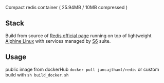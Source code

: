 Compact redis container ( 25.94MB / 10MB compressed )

## Stack

Build from source of [Redis official page](https://redis.io/downloado) running on top of lightweight [Alphine Linux](https://alpinelinux.org) with services managed by [S6](http://git.skarnet.org/cgi-bin/cgit.cgi/s6/about/) suite.

## Usage

public image from dockerHub `docker pull jancajthaml/redis` or custom build with `sh build_docker.sh`
